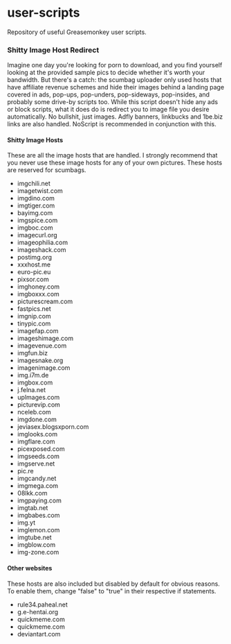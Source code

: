 # user-scripts

Repository of useful Greasemonkey user scripts.

### Shitty Image Host Redirect

Imagine one day you're looking for porn to download, and you find yourself looking at the provided sample pics to decide whether it's worth your bandwidth. But there's a catch: the scumbag uploader only used hosts that have affiliate revenue schemes and hide their images behind a landing page covered in ads, pop-ups, pop-unders, pop-sideways, pop-insides, and probably some drive-by scripts too. While this script doesn't hide any ads or block scripts, what it does do is redirect you to image file you desire automatically. No bullshit, just images. Adfly banners, linkbucks and 1be.biz links are also handled. NoScript is recommended in conjunction with this.

#### Shitty Image Hosts

These are all the image hosts that are handled. I strongly recommend that you never use these image hosts for any of your own pictures. These hosts are reserved for scumbags.

- imgchili.net
- imagetwist.com
- imgdino.com
- imgtiger.com
- bayimg.com
- imgspice.com
- imgboc.com
- imagecurl.org
- imageophilia.com
- imageshack.com
- postimg.org
- xxxhost.me
- euro-pic.eu
- pixsor.com
- imghoney.com
- imgboxxx.com
- picturescream.com
- fastpics.net
- imgnip.com
- tinypic.com
- imagefap.com
- imageshimage.com
- imagevenue.com
- imgfun.biz
- imagesnake.org
- imagenimage.com
- img.i7m.de
- imgbox.com
- j.felna.net
- uplmages.com
- picturevip.com
- nceleb.com
- imgdone.com
- jeviasex.blogsxporn.com
- imglooks.com
- imgflare.com
- picexposed.com
- imgseeds.com
- imgserve.net
- pic.re
- imgcandy.net
- imgmega.com
- 08lkk.com
- imgpaying.com
- imgtab.net
- imgbabes.com
- img.yt
- imglemon.com
- imgtube.net
- imgblow.com
- img-zone.com

#### Other websites

These hosts are also included but disabled by default for obvious reasons. To enable them, change "false" to "true" in their respective if statements.

- rule34.paheal.net
- g.e-hentai.org
- quickmeme.com
- quickmeme.com
- deviantart.com